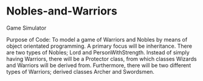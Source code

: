 # Nobles-and-Warriors
Game Simulator

Purpose of Code: To model a game of Warriors and Nobles by means of object orientated programming. A primary focus will be inheritance. There are two types of Nobles; Lord and PersonWithStrength. Instead of simply having Warriors, there will be a Protector class, from which classes Wizards and Warriors will be derived from. Furthermore, there will be two different types of Warriors; derived classes Archer and Swordsmen.


